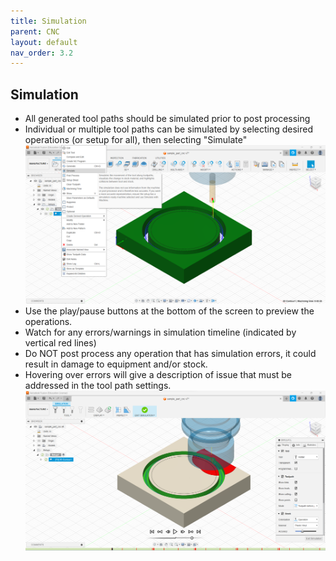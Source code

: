 ```yaml
---
title: Simulation 
parent: CNC
layout: default
nav_order: 3.2
---
```

## Simulation
- All generated tool paths should be simulated prior to post processing
- Individual or multiple tool paths can be simulated by selecting desired operations (or setup for all), then selecting "Simulate"
![](../attachments/pasted-image-20240325132025.png)
- Use the play/pause buttons at the bottom of the screen to preview the operations.
- Watch for any errors/warnings in simulation timeline (indicated by vertical red lines)
- Do NOT post process any operation that has simulation errors, it could result in damage to equipment and/or stock. 
- Hovering over errors will give a description of issue that must be addressed in the tool path settings.
![](../attachments/pasted-image-20240325131546.png)


